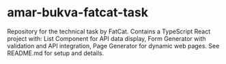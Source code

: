 # amar-bukva-fatcat-task
Repository for the technical task by FatCat. Contains a TypeScript React project with: List Component for API data display, Form Generator with validation and API integration, Page Generator for dynamic web pages. See README.md for setup and details.
